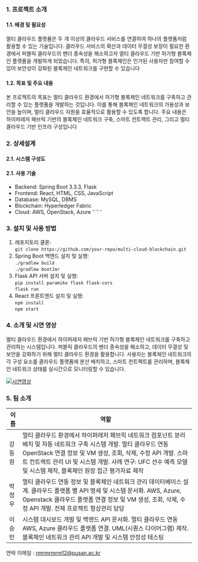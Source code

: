 ### 1. 프로젝트 소개
#### 1.1. 배경 및 필요성
멀티 클라우드 플랫폼은 두 개 이상의 클라우드 서비스를 연결하여 하나의 플랫폼처럼 활용할 수 있는 기술입니다. 클라우드 서비스의 확산과 데이터 무결성 보장이 필요한 환경에서 퍼블릭 클라우드의 벤더 종속성을 해소하고자 멀티 클라우드 기반 허가형 블록체인 플랫폼을 개발하게 되었습니다. 특히, 허가형 블록체인은 인가된 사용자만 참여할 수 있어 보안성이 강화된 블록체인 네트워크를 구현할 수 있습니다

#### 1.2. 목표 및 주요 내용
본 프로젝트의 목표는 멀티 클라우드 환경에서 허가형 블록체인 네트워크를 구축하고 관리할 수 있는 플랫폼을 개발하는 것입니다. 이를 통해 블록체인 네트워크의 가용성과 보안을 높이며, 멀티 클라우드 자원을 효율적으로 활용할 수 있도록 합니다. 주요 내용은 하이퍼레저 패브릭 기반의 블록체인 네트워크 구축, 스마트 컨트랙트 관리, 그리고 멀티 클라우드 기반 인프라 구성입니다

### 2. 상세설계
#### 2.1. 시스템 구성도


#### 2.1. 사용 기술
- Backend: Spring Boot 3.3.3, Flask
- Frontend: React, HTML, CSS, JavaScript
- Database: MySQL, DBMS
- Blockchain: Hyperledger Fabric
- Cloud: AWS, OpenStack, Azure
'``' '
### 3. 설치 및 사용 방법
1. 레포지토리 클론: 
<br/>`git clone https://github.com/your-repo/multi-cloud-blockchain.git`
2. Spring Boot 백엔드 설치 및 실행: 
<br/> `./gradlew build`
<br/> `./gradlew bootJar`
3. Flask API 서버 설치 및 실행:
<br/>`pip install paramiko flask flask-cors`
<br/>`flask run`
4. React 프론트엔드 설치 및 실행:
<br/>`npm install`
<br/>`npm start`


### 4. 소개 및 시연 영상
멀티 클라우드 환경에서 하이퍼레저 패브릭 기반 허가형 블록체인 네트워크를 구축하고 관리하는 시스템입니다. 퍼블릭 클라우드의 벤더 종속성을 해소하고, 데이터 무결성 및 보안을 강화하기 위해 멀티 클라우드 환경을 활용합니다. 사용자는 블록체인 네트워크의 각 구성 요소를 클라우드 플랫폼에 분산 배치하고, 스마트 컨트랙트를 관리하며, 블록체인 네트워크 상태를 실시간으로 모니터링할 수 있습니다.

[![시연영상](http://img.youtube.com/vi/92RB4OlCWfA&list=PLFUP9jG-TDp-CVdTbHvql-WoADl4gNkKj&index=21&t=2s/0.jpg)]([https://www.youtube.com/watch?v=zh_gQ_lmLqE](https://www.youtube.com/watch?v=92RB4OlCWfA&list=PLFUP9jG-TDp-CVdTbHvql-WoADl4gNkKj&index=21&t=2s))    


### 5. 팀 소개
|이름|역할|
|------|---|
|강등원|멀티 클라우드 환경에서 하이퍼레저 패브릭 네트워크 컴포넌트 분리 배치 및 자동 네트워크 구축 시스템 개발. 멀티 클라우드 연동 OpenStack 연결 정보 및 VM 생성, 조회, 삭제, 수정 API 개발. 스마트 컨트랙트 관리 UI 및 시스템 개발. 사례 연구: UFC 선수 예측 모델 및 시스템 제작, 블록체인 원장 접근 평가자료 제작​|
|박정우|멀티 클라우드 연동 정보 및 블록체인 네트워크 관리 데이터베이스 설계. 클라우드 플랫폼 별 API 명세 및 시스템 문서화. AWS, Azure, Openstack 클라우드 플랫폼 연결 정보 및 VM 생성, 조회, 삭제, 수정 API 개발. 전체 프로젝트 형상관리 담당|
|이승민|시스템 대시보드 개발 및 백엔드 API 문서화. 멀티 클라우드 연동 AWS, Azure 클라우드 플랫폼 연결. UML(시퀀스 다이어그램) 제작. 블록체인 네트워크 관리 API 개발 및 시스템 안정성 테스팅​|

연락 이메일 : rmrmrmrm12@pusan.ac.kr
